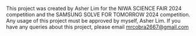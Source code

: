 This project was created by Asher Lim for the NIWA SCIENCE FAIR 2024 competition and the SAMSUNG SOLVE FOR TOMORROW 2024 competition.
Any usage of this project must be approved by myself, Asher Lim. 
If you have any queries about this project, please email mrcobra2667@gmail.com
